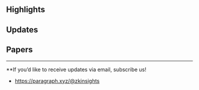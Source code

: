 ## Highlights

## Updates

## Papers

---
**If you’d like to receive updates via email, subscribe us!

- <https://paragraph.xyz/@zkinsights>
